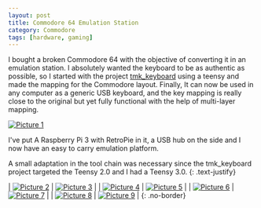 ```yaml
---
layout: post
title: Commodore 64 Emulation Station
category: Commodore
tags: [hardware, gaming]
---
```

I bought a broken Commodore 64 with the objective of converting it in an emulation station. I absolutely wanted the keyboard to be as authentic as possible, so I started with the project [tmk_keyboard](https://github.com/tmk/tmk_keyboard) using a teensy and made the mapping for the Commodore layout. Finally, It can now be used in any computer as a generic USB keyboard, and the key mapping is really close to the original but yet fully functional with the help of multi-layer mapping.

[![Picture 1](/public/img/commodore/1.JPG)](/public/img/commodore/1.JPG)

<!-- more -->
I've put A Raspberry Pi 3 with RetroPie in it, a USB hub on the side and I now have an easy to carry emulation platform.

A small adaptation in the tool chain was necessary since the tmk_keyboard project targeted the Teensy 2.0 and I had a Teensy 3.0.
{: .text-justify}

| [![Picture 2](/public/img/commodore/2.JPG)](/public/img/commodore/2.JPG) | [![Picture 3](/public/img/commodore/3.JPG)](/public/img/commodore/3.JPG) |
| [![Picture 4](/public/img/commodore/4.JPG)](/public/img/commodore/4.JPG) | [![Picture 5](/public/img/commodore/5.JPG)](/public/img/commodore/5.JPG) |
| [![Picture 6](/public/img/commodore/6.JPG)](/public/img/commodore/6.JPG) | [![Picture 7](/public/img/commodore/7.JPG)](/public/img/commodore/7.JPG) |
| [![Picture 8](/public/img/commodore/8.JPG)](/public/img/commodore/8.JPG) | [![Picture 9](/public/img/commodore/9.JPG)](/public/img/commodore/9.JPG) |
{: .no-border}
